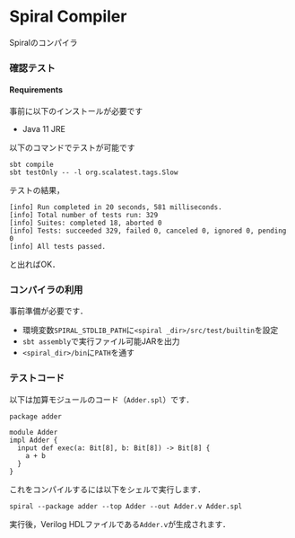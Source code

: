 # Spiral Compiler

Spiralのコンパイラ

### 確認テスト

#### Requirements

事前に以下のインストールが必要です

- Java 11 JRE

以下のコマンドでテストが可能です

```
sbt compile
sbt testOnly -- -l org.scalatest.tags.Slow
```

テストの結果，

```
[info] Run completed in 20 seconds, 581 milliseconds.
[info] Total number of tests run: 329
[info] Suites: completed 18, aborted 0
[info] Tests: succeeded 329, failed 0, canceled 0, ignored 0, pending 0
[info] All tests passed.
```

と出ればOK．

### コンパイラの利用

事前準備が必要です．

- 環境変数`SPIRAL_STDLIB_PATH`に`<spiral _dir>/src/test/builtin`を設定
- `sbt assembly`で実行ファイル可能JARを出力
- `<spiral_dir>/bin`に`PATH`を通す

### テストコード

以下は加算モジュールのコード（`Adder.spl`）です．

```
package adder

module Adder
impl Adder {
  input def exec(a: Bit[8], b: Bit[8]) -> Bit[8] {
    a + b
  }
}
```

これをコンパイルするには以下をシェルで実行します．

```
spiral --package adder --top Adder --out Adder.v Adder.spl
```

実行後，Verilog HDLファイルである`Adder.v`が生成されます．